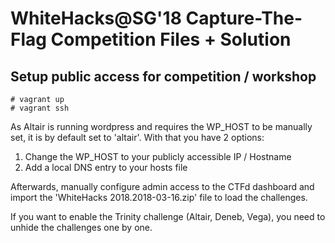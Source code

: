 # WhiteHacks@SG'18 Capture-The-Flag Competition Files + Solution


## Setup public access for competition / workshop

```
# vagrant up
# vagrant ssh
```

As Altair is running wordpress and requires the WP_HOST to be manually set, it is by default set to 'altair'. With that you have 2 options:

1. Change the WP_HOST to your publicly accessible IP / Hostname
2. Add a local DNS entry to your hosts file

Afterwards, manually configure admin access to the CTFd dashboard and import the 'WhiteHacks 2018.2018-03-16.zip' file to load the challenges.

If you want to enable the Trinity challenge (Altair, Deneb, Vega), you need to unhide the challenges one by one.